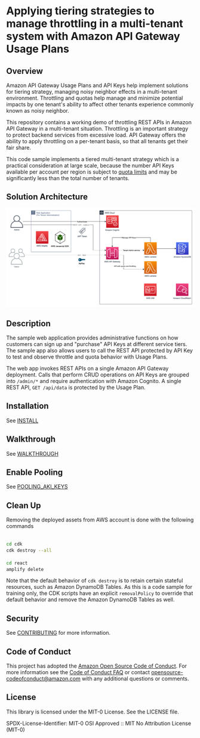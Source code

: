 # Applying tiering strategies to manage throttling in a multi-tenant system with Amazon API Gateway Usage Plans
## Overview

Amazon API Gateway Usage Plans and API Keys help implement solutions for tiering strategy, managing noisy neighbor effects in a multi-tenant environment. Throttling and quotas help manage and minimize potential impacts by one tenant's ability to affect other tenants experience commonly known as noisy neighbor.

This repository contains a working demo of throttling REST APIs in Amazon API Gateway in a multi-tenant situation. Throttling is an important strategy to protect backend services from excessive load. API Gateway offers the ability to apply throttling on a per-tenant basis, so that all tenants get their fair share. 

This code sample implements a tiered multi-tenant strategy which is a practical consideration at large scale, because the number API Keys available per account per region is subject to [quota limits](https://docs.aws.amazon.com/apigateway/latest/developerguide/limits.html) and may be significantly less than the total number of tenants. 

## Solution Architecture
![Workshop Architecture](/assets/images/architecture.png)

## Description

The sample web application provides administrative functions on how customers can sign up and "purchase" API Keys at different service tiers. The sample app also allows users to call the REST API protected by API Key to test and observe throttle and quota behavior with Usage Plans.

The web app invokes REST APIs on a single Amazon API Gateway deployment. Calls that perform CRUD operations on API Keys are grouped into `/admin/*` and require authentication with Amazon Cognito. A single REST API, `GET /api/data` is protected by the Usage Plan.  

## Installation 
See [INSTALL](./INSTALL.md)


## Walkthrough
See [WALKTHROUGH](./WALKTHROUGH.md)


## Enable Pooling
See [POOLING_AKI_KEYS](./POOLING_AKI_KEYS.md)

## Clean Up
Removing the deployed assets from AWS account is done with the following commands

```bash

cd cdk
cdk destroy --all

cd react
amplify delete
```

Note that the default behavior of `cdk destroy` is to retain certain stateful resources, such as Amazon DynamoDB Tables. As this is a code sample for training only, the CDK scripts have an explicit `removalPolicy` to override that default behavior and remove the Amazon DynamoDB Tables as well. 

## Security

See [CONTRIBUTING](CONTRIBUTING.md#security-issue-notifications) for more information.

## Code of Conduct
This project has adopted the [Amazon Open Source Code of Conduct](https://aws.github.io/code-of-conduct).
For more information see the [Code of Conduct FAQ](https://aws.github.io/code-of-conduct-faq) or contact
opensource-codeofconduct@amazon.com with any additional questions or comments.

## License

This library is licensed under the MIT-0 License. See the LICENSE file.

SPDX-License-Identifier: MIT-0
OSI Approved :: MIT No Attribution License (MIT-0)
